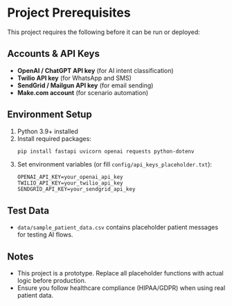 # Project Prerequisites

This project requires the following before it can be run or deployed:

## Accounts & API Keys
- **OpenAI / ChatGPT API key** (for AI intent classification)
- **Twilio API key** (for WhatsApp and SMS)
- **SendGrid / Mailgun API key** (for email sending)
- **Make.com account** (for scenario automation)

## Environment Setup
1. Python 3.9+ installed
2. Install required packages:
   ```bash
   pip install fastapi uvicorn openai requests python-dotenv
   ```
3. Set environment variables (or fill `config/api_keys_placeholder.txt`):
   ```
   OPENAI_API_KEY=your_openai_api_key
   TWILIO_API_KEY=your_twilio_api_key
   SENDGRID_API_KEY=your_sendgrid_api_key
   ```

## Test Data
- `data/sample_patient_data.csv` contains placeholder patient messages for testing AI flows.

## Notes
- This project is a prototype. Replace all placeholder functions with actual logic before production.
- Ensure you follow healthcare compliance (HIPAA/GDPR) when using real patient data.
